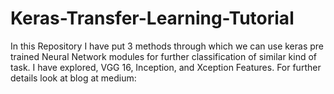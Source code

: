 # Keras-Transfer-Learning-Tutorial
In this Repository I have put 3 methods through which we can use keras pre trained Neural Network modules for further classification of similar kind of task.
I have explored, VGG 16, Inception, and Xception Features. 
For further details look at blog at medium: 
